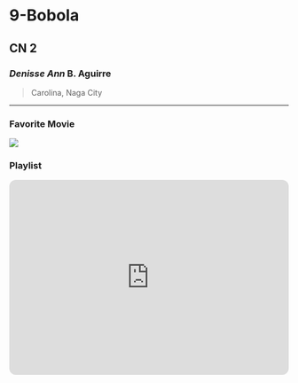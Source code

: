 # 9-Bobola
## CN 2
### *Denisse Ann* B. Aguirre
> Carolina, Naga City
---

### **Favorite Movie**

![](https://s3.amazonaws.com/nightjarprod/content/uploads/sites/130/2023/03/02134750/howls-moving-castle-poster-Ghibli-scaled.jpg)

### **Playlist**
<iframe style="border-radius:12px" src="https://open.spotify.com/embed/playlist/7jhdIzBZf6YlUvslEyKPMc?utm_source=generator" width="100%" height="352" frameBorder="0" allowfullscreen="" allow="autoplay; clipboard-write; encrypted-media; fullscreen; picture-in-picture" loading="lazy"></iframe>
